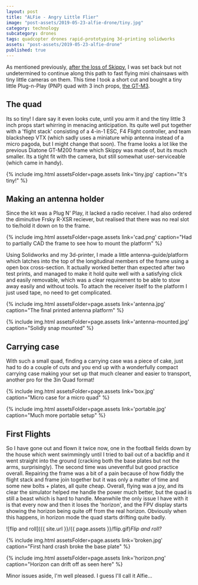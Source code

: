 ```yaml
---
layout: post
title: "ALFie - Angry Little Flier"
image: "post-assets/2019-05-23-alfie-drone/tiny.jpg"
category: technology
subcategory: drones
tags: quadcopter drones rapid-prototyping 3d-printing solidworks
assets: "post-assets/2019-05-23-alfie-drone"
published: true
---
```


As mentioned previously, [after the loss of Skippy]({{site.url}}/2019/04/06/drone-skippy/), I was set back but not undetermined to continue along this path to fast flying mini chainsaws with tiny little cameras on them. This time I took a short cut and bought a tiny little Plug-n-Play (PNP) quad with 3 inch props, [the GT-M3](https://www.unmannedtechshop.co.uk/product/diatone-2018-gt-m3-fpv-racing-quadcopter-pnp/).

## The quad
Its so tiny! I dare say it even looks cute, until you arm it and the tiny little 3 inch props start whirring in menacing anticipation. Its quite well put together with a 'flight stack' consisting of a 4-in-1 ESC, F4 Flight controller, and team blacksheep VTX (which sadly uses a miniature whip antenna instead of a micro pagoda, but I might change that soon).
The frame looks a lot like the previous Diatone GT-M200 frame which Skippy was made of, but its much smaller. Its a tight fit with the camera, but still somewhat user-serviceable (which came in handy).

{% include img.html assetsFolder=page.assets link='tiny.jpg' caption="It's tiny!" %}

## Making an antenna holder
Since the kit was a Plug N' Play, it lacked a radio receiver. I had also ordered the diminutive Frsky R-XSR reciever, but realised that there was no real slot to tie/hold it down on to the frame.

{% include img.html assetsFolder=page.assets link='cad.png' caption="Had to partially CAD the frame to see how to mount the platform" %}

Using Solidworks and my 3d-printer, I made a little antenna-guide/platform which latches into the top of the longitudinal members of the frame using a open box cross-section. It actually worked better than expected after two test prints, and managed to make it hold quite well with a satisfying click and easily removable, which was a clear requirement to be able to stow away easily and without tools. To attach the receiver itself to the platform I just used tape, no need to get complicated.

{% include img.html assetsFolder=page.assets link='antenna.jpg' caption="The final printed antenna platform" %}

{% include img.html assetsFolder=page.assets link='antenna-mounted.jpg' caption="Solidly snap mounted" %}

## Carrying case
With such a small quad, finding a carrying case was a piece of cake, just had to do a couple of cuts and you end up with a wonderfully compact carrying case making your set up that much cleaner and easier to transport, another pro for the 3in Quad format!


{% include img.html assetsFolder=page.assets link='box.jpg' caption="Micro case for a micro quad" %}

{% include img.html assetsFolder=page.assets link='portable.jpg' caption="Much more portable setup" %}

## First Flights
So I have gone out and flown it twice now, one in the football fields down by the house which went swimmingly until I tried to bail out of a backflip and it went straight into the ground (cracking both the base plates but not the arms, surprisingly). The second time was uneventful but good practice overall. Repairing the frame was a bit of a pain because of how fiddly the flight stack and frame join together but it was only a matter of time and some new bolts + plates, all quite cheap. Overall, flying was a joy, and its clear the simulator helped me handle the power much better, but the quad is still a beast which is hard to handle. Meanwhile the only issue I have with it is that every now and then it loses the 'horizon', and the FPV display starts showing the horizon being quite off from the real horizon. Obviously when this happens, in horizon mode the quad starts drifting quite badly.

![flip and roll]({{ site.url }}/{{ page.assets }}/flip.gif)*Flip and roll?*

{% include img.html assetsFolder=page.assets link='broken.jpg' caption="First hard crash broke the base plate" %}

{% include img.html assetsFolder=page.assets link='horizon.png' caption="Horizon can drift off as seen here" %}

Minor issues aside, I'm well pleased. I guess I'll call it Alfie...
